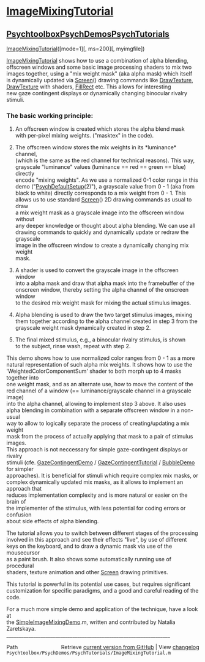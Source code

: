 # [ImageMixingTutorial](ImageMixingTutorial)
## [Psychtoolbox](Psychtoolbox)[PsychDemos](PsychDemos)[PsychTutorials](PsychTutorials)

[ImageMixingTutorial](ImageMixingTutorial)([mode=1][, ms=200][, myimgfile])  
  
[ImageMixingTutorial](ImageMixingTutorial) shows how to use a combination of alpha blending,  
offscreen windows and some basic image processing shaders to mix two  
images together, using a "mix weight mask" (aka alpha mask) which itself  
is dynamically updated via [Screen](Screen)() drawing commands like [DrawTexture](DrawTexture),  
[DrawTexture](DrawTexture) with shaders, [FillRect](FillRect) etc. This allows for interesting  
new gaze contingent displays or dynamically changing binocular rivalry  
stimuli.  
  
### The basic working principle:  
  
1. An offscreen window is created which stores the alpha blend mask  
   with per-pixel mixing weights. ("masktex" in the code).  
  
2. The offscreen window stores the mix weights in its \*luminance\* channel,  
   (which is the same as the red channel for technical reasons). This way,  
   grayscale "luminance" values (luminance == red == green == blue) directly  
   encode "mixing weights". As we use a normalized 0-1 color range in this  
   demo ("[PsychDefaultSetup](PsychDefaultSetup)(2)"), a grayscale value from 0 - 1 (aka from  
   black to white) directly corresponds to a mix weight from 0 - 1. This  
   allows us to use standard [Screen](Screen)() 2D drawing commands as usual to draw  
   a mix weight mask as a grayscale image into the offscreen window without  
   any deeper knowledge or thought about alpha blending. We can use all  
   drawing commands to quickly and dynamically update or redraw the grayscale  
   image in the offscreen window to create a dynamically changing mix weight  
   mask.  
  
3. A shader is used to convert the grayscale image in the offscreen window  
   into a alpha mask and draw that alpha mask into the framebuffer of the  
   onscreen window, thereby setting the alpha channel of the onscreen window  
   to the desired mix weight mask for mixing the actual stimulus images.  
  
4. Alpha blending is used to draw the two target stimulus images, mixing  
   them together according to the alpha channel created in step 3 from the  
   grayscale weight mask dynamically created in step 2.  
  
5. The final mixed stimulus, e.g., a binocular rivalry stimulus, is shown  
   to the subject, rinse wash, repeat with step 2.  
  
This demo shows how to use normalized color ranges from 0 - 1 as a more  
natural representation of such alpha mix weights. It shows how to use the  
'WeightedColorComponentSum' shader to both morph up to 4 masks together into  
one weight mask, and as an alternate use, how to move the content of the  
red channel of a window (== luminance/grayscale channel in a grayscale image)  
into the alpha channel, allowing to implement step 3 above. It also uses  
alpha blending in combination with a separate offscreen window in a non-usual  
way to allow to logically separate the process of creating/updating a mix weight  
mask from the process of actually applying that mask to a pair of stimulus images.  
This approach is not neccessary for simple gaze-contingent displays or rivalry  
stimuli (cfe. [GazeContingentDemo](GazeContingentDemo) / [GazeContingentTutorial](GazeContingentTutorial) / [BubbleDemo](BubbleDemo) for simpler  
approaches). It is beneficial for stimuli which require complex mix masks, or  
complex dynamically updated mix masks, as it allows to implement an approach that  
reduces implementation complexity and is more natural or easier on the brain of  
the implementer of the stimulus, with less potential for coding errors or confusion  
about side effects of alpha blending.  
  
The tutorial allows you to switch between different stages of the processing  
involved in this approach and see their effects "live", by use of different  
keys on the keyboard, and to draw a dynamic mask via use of the mousecursor  
as a paint brush. It also shows some automatically running use of procedural  
shaders, texture animation and other [Screen](Screen) drawing primitives.  
  
This tutorial is powerful in its potential use cases, but requires significant  
customization for specific paradigms, and a good and careful reading of the code.  
  
For a much more simple demo and application of the technique, have a look at  
the [SimpleImageMixingDemo](SimpleImageMixingDemo).m, written and contributed by Natalia Zaretskaya.  
\_\_\_\_\_\_\_\_\_\_\_\_\_\_\_\_\_\_\_\_\_\_\_\_\_\_\_\_\_\_\_\_\_\_\_\_\_\_\_\_\_\_\_\_\_\_\_\_\_\_\_\_\_\_\_\_\_\_\_\_\_\_\_\_\_\_\_  




<div class="code_header" style="text-align:right;">
  <span style="float:left;">Path&nbsp;&nbsp;</span> <span class="counter">Retrieve <a href=
  "https://raw.github.com/Psychtoolbox-3/Psychtoolbox-3/beta/Psychtoolbox/PsychDemos/PsychTutorials/ImageMixingTutorial.m">current version from GitHub</a> | View <a href=
  "https://github.com/Psychtoolbox-3/Psychtoolbox-3/commits/beta/Psychtoolbox/PsychDemos/PsychTutorials/ImageMixingTutorial.m">changelog</a></span>
</div>
<div class="code">
  <code>Psychtoolbox/PsychDemos/PsychTutorials/ImageMixingTutorial.m</code>
</div>


